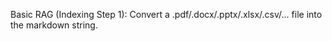 Basic RAG (Indexing Step 1): Convert a .pdf/.docx/.pptx/.xlsx/.csv/... file into the markdown string.

